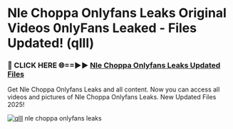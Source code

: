 # Nle Choppa Onlyfans Leaks Original Videos 0nlyFans Leaked - Files Updated! (qlll)

<h3>🔴 CLICK HERE 🌐==►► <a href="https://tinyurl.com/4seja8ks" rel="nofollow">Nle Choppa Onlyfans Leaks Updated Files</a></h3>

Get Nle Choppa Onlyfans Leaks and all content. Now you can access all videos and pictures of Nle Choppa Onlyfans Leaks. New Updated Files 2025!

[![qlll](https://i.imgur.com/EWjZXRe.gif)](https://tinyurl.com/4seja8ks)
nle choppa onlyfans leaks